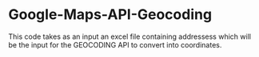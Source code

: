 # Google-Maps-API-Geocoding
This code takes as an input an excel file containing addressess which will be the input for the GEOCODING API to convert into coordinates.
